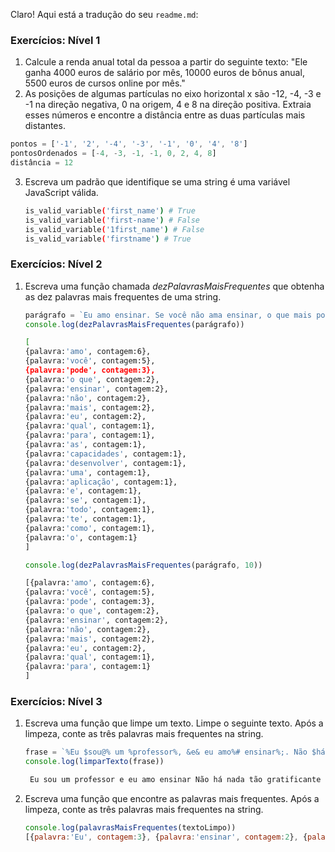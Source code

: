 Claro! Aqui está a tradução do seu `readme.md`:

### Exercícios: Nível 1

1. Calcule a renda anual total da pessoa a partir do seguinte texto: "Ele ganha 4000 euros de salário por mês, 10000 euros de bônus anual, 5500 euros de cursos online por mês."
2. As posições de algumas partículas no eixo horizontal x são -12, -4, -3 e -1 na direção negativa, 0 na origem, 4 e 8 na direção positiva. Extraia esses números e encontre a distância entre as duas partículas mais distantes.

```js
pontos = ['-1', '2', '-4', '-3', '-1', '0', '4', '8']
pontosOrdenados = [-4, -3, -1, -1, 0, 2, 4, 8]
distância = 12
```

3. Escreva um padrão que identifique se uma string é uma variável JavaScript válida.

    ```sh
    is_valid_variable('first_name') # True
    is_valid_variable('first-name') # False
    is_valid_variable('1first_name') # False
    is_valid_variable('firstname') # True
    ```

### Exercícios: Nível 2

1. Escreva uma função chamada *dezPalavrasMaisFrequentes* que obtenha as dez palavras mais frequentes de uma string.

    ```js
    parágrafo = `Eu amo ensinar. Se você não ama ensinar, o que mais pode amar? Eu amo Python se você não ama algo que pode te dar todas as capacidades para desenvolver uma aplicação, o que mais pode amar.`
    console.log(dezPalavrasMaisFrequentes(parágrafo))
    ```

    ```sh
    [
    {palavra:'amo', contagem:6},
    {palavra:'você', contagem:5},
    {palavra:'pode', contagem:3},
    {palavra:'o que', contagem:2},
    {palavra:'ensinar', contagem:2},
    {palavra:'não', contagem:2},
    {palavra:'mais', contagem:2},
    {palavra:'eu', contagem:2},
    {palavra:'qual', contagem:1},
    {palavra:'para', contagem:1},
    {palavra:'as', contagem:1},
    {palavra:'capacidades', contagem:1},
    {palavra:'desenvolver', contagem:1},
    {palavra:'uma', contagem:1},
    {palavra:'aplicação', contagem:1},
    {palavra:'e', contagem:1},
    {palavra:'se', contagem:1},
    {palavra:'todo', contagem:1},
    {palavra:'te', contagem:1},
    {palavra:'como', contagem:1},
    {palavra:'o', contagem:1}
    ]
    ```

    ```js
    console.log(dezPalavrasMaisFrequentes(parágrafo, 10))
    ```

    ```sh
   [{palavra:'amo', contagem:6},
    {palavra:'você', contagem:5},
    {palavra:'pode', contagem:3},
    {palavra:'o que', contagem:2},
    {palavra:'ensinar', contagem:2},
    {palavra:'não', contagem:2},
    {palavra:'mais', contagem:2},
    {palavra:'eu', contagem:2},
    {palavra:'qual', contagem:1},
    {palavra:'para', contagem:1}
    ]
    ```

### Exercícios: Nível 3

1. Escreva uma função que limpe um texto. Limpe o seguinte texto. Após a limpeza, conte as três palavras mais frequentes na string.

    ```js
    frase = `%Eu $sou@% um %professor%, &e& eu amo%# ensinar%;. Não $há nada; &tão& gratificante quanto educar &e& @empoderar pessoas. ;Eu encontrei o ensino m%ais@ interessante do que qualquer outro %emprego. %Isso@ motiva você a ser um professor!?`
    console.log(limparTexto(frase))
    ```

   ```sh
    Eu sou um professor e eu amo ensinar Não há nada tão gratificante quanto educar e empoderar pessoas Eu encontrei o ensino mais interessante do que qualquer outro emprego Isso motiva você a ser um professor
    ```

2. Escreva uma função que encontre as palavras mais frequentes. Após a limpeza, conte as três palavras mais frequentes na string.

   ```js
   console.log(palavrasMaisFrequentes(textoLimpo))
   [{palavra:'Eu', contagem:3}, {palavra:'ensinar', contagem:2}, {palavra:'professor', contagem:2}]
   ```